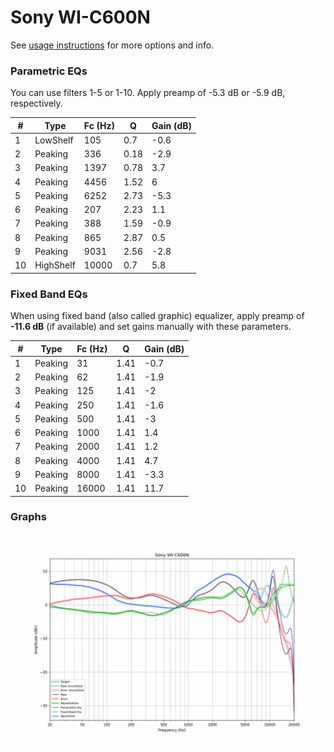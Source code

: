 # Sony WI-C600N
See [usage instructions](https://github.com/jaakkopasanen/AutoEq#usage) for more options and info.

### Parametric EQs
You can use filters 1-5 or 1-10. Apply preamp of -5.3 dB or -5.9 dB, respectively.

|   # | Type      |   Fc (Hz) |    Q |   Gain (dB) |
|-----|-----------|-----------|------|-------------|
|   1 | LowShelf  |       105 | 0.7  |        -0.6 |
|   2 | Peaking   |       336 | 0.18 |        -2.9 |
|   3 | Peaking   |      1397 | 0.78 |         3.7 |
|   4 | Peaking   |      4456 | 1.52 |         6   |
|   5 | Peaking   |      6252 | 2.73 |        -5.3 |
|   6 | Peaking   |       207 | 2.23 |         1.1 |
|   7 | Peaking   |       388 | 1.59 |        -0.9 |
|   8 | Peaking   |       865 | 2.87 |         0.5 |
|   9 | Peaking   |      9031 | 2.56 |        -2.8 |
|  10 | HighShelf |     10000 | 0.7  |         5.8 |

### Fixed Band EQs
When using fixed band (also called graphic) equalizer, apply preamp of **-11.6 dB** (if available) and set gains manually with these parameters.

|   # | Type    |   Fc (Hz) |    Q |   Gain (dB) |
|-----|---------|-----------|------|-------------|
|   1 | Peaking |        31 | 1.41 |        -0.7 |
|   2 | Peaking |        62 | 1.41 |        -1.9 |
|   3 | Peaking |       125 | 1.41 |        -2   |
|   4 | Peaking |       250 | 1.41 |        -1.6 |
|   5 | Peaking |       500 | 1.41 |        -3   |
|   6 | Peaking |      1000 | 1.41 |         1.4 |
|   7 | Peaking |      2000 | 1.41 |         1.2 |
|   8 | Peaking |      4000 | 1.41 |         4.7 |
|   9 | Peaking |      8000 | 1.41 |        -3.3 |
|  10 | Peaking |     16000 | 1.41 |        11.7 |

### Graphs
![](./Sony%20WI-C600N.png)
